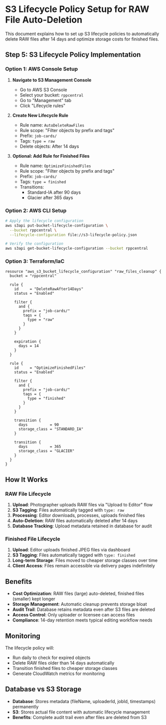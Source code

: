 # S3 Lifecycle Policy Setup for RAW File Auto-Deletion

This document explains how to set up S3 lifecycle policies to automatically delete RAW files after 14 days and optimize storage costs for finished files.

## Step 5: S3 Lifecycle Policy Implementation

### Option 1: AWS Console Setup

1. **Navigate to S3 Management Console**
   - Go to AWS S3 Console
   - Select your bucket: `rppcentral`
   - Go to "Management" tab
   - Click "Lifecycle rules"

2. **Create New Lifecycle Rule**
   - Rule name: `AutoDeleteRawFiles`
   - Rule scope: "Filter objects by prefix and tags"
   - Prefix: `job-cards/`
   - Tags: `type = raw`
   - Delete objects: After 14 days

3. **Optional: Add Rule for Finished Files**
   - Rule name: `OptimizeFinishedFiles`
   - Rule scope: "Filter objects by prefix and tags" 
   - Prefix: `job-cards/`
   - Tags: `type = finished`
   - Transitions: 
     - Standard-IA after 90 days
     - Glacier after 365 days

### Option 2: AWS CLI Setup

```bash
# Apply the lifecycle configuration
aws s3api put-bucket-lifecycle-configuration \
  --bucket rppcentral \
  --lifecycle-configuration file://s3-lifecycle-policy.json

# Verify the configuration
aws s3api get-bucket-lifecycle-configuration --bucket rppcentral
```

### Option 3: Terraform/IaC

```hcl
resource "aws_s3_bucket_lifecycle_configuration" "raw_files_cleanup" {
  bucket = "rppcentral"

  rule {
    id     = "DeleteRawAfter14Days"
    status = "Enabled"

    filter {
      and {
        prefix = "job-cards/"
        tags = {
          type = "raw"
        }
      }
    }

    expiration {
      days = 14
    }
  }

  rule {
    id     = "OptimizeFinishedFiles"
    status = "Enabled"

    filter {
      and {
        prefix = "job-cards/"
        tags = {
          type = "finished"
        }
      }
    }

    transition {
      days          = 90
      storage_class = "STANDARD_IA"
    }

    transition {
      days          = 365
      storage_class = "GLACIER"
    }
  }
}
```

## How It Works

### RAW File Lifecycle
1. **Upload**: Photographer uploads RAW files via "Upload to Editor" flow
2. **S3 Tagging**: Files automatically tagged with `type: raw`
3. **Processing**: Editor downloads, processes, uploads finished files
4. **Auto-Deletion**: RAW files automatically deleted after 14 days
5. **Database Tracking**: Upload metadata retained in database for audit

### Finished File Lifecycle  
1. **Upload**: Editor uploads finished JPEG files via dashboard
2. **S3 Tagging**: Files automatically tagged with `type: finished`
3. **Long-term Storage**: Files moved to cheaper storage classes over time
4. **Client Access**: Files remain accessible via delivery pages indefinitely

## Benefits

- **Cost Optimization**: RAW files (large) auto-deleted, finished files (smaller) kept longer
- **Storage Management**: Automatic cleanup prevents storage bloat
- **Audit Trail**: Database retains metadata even after S3 files are deleted
- **Access Control**: Only uploader or licensee can access files
- **Compliance**: 14-day retention meets typical editing workflow needs

## Monitoring

The lifecycle policy will:
- Run daily to check for expired objects
- Delete RAW files older than 14 days automatically
- Transition finished files to cheaper storage classes
- Generate CloudWatch metrics for monitoring

## Database vs S3 Storage

- **Database**: Stores metadata (fileName, uploaderId, jobId, timestamps) permanently
- **S3**: Stores actual file content with automatic lifecycle management
- **Benefits**: Complete audit trail even after files are deleted from S3